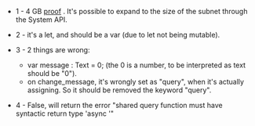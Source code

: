 - 1 - 4 GB [proof](/assets/4gb.png) . It's possible to expand to the size of the subnet through the System API.

- 2 - it's a let, and should be a var (due to let not being mutable).

- 3 - 2 things are wrong:
    - var message : Text = 0; (the 0 is a number, to be interpreted as text should be "0"). 
    - on change_message, it's wrongly set as "query", when it's actually assigning. So it should be removed the keyword "query".

- 4 - False, will return the error "shared query function must have syntactic return type 'async <typ>'"
